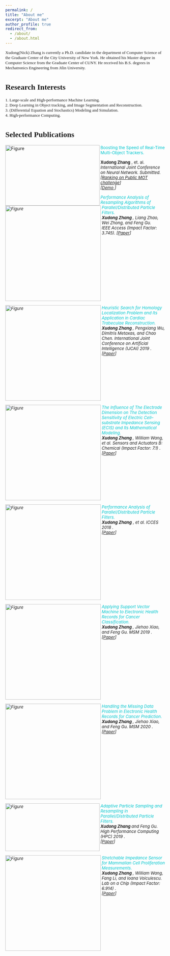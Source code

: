 ```yaml
---
permalink: /
title: "About me"
excerpt: "About me"
author_profile: true
redirect_from: 
  - /about/
  - /about.html
---
```








<p><font size="2" face="verdana" >Xudong(Nick) Zhang is currently a Ph.D. candidate in the department of Computer Science of the Graduate Center of the City University of New York. He obtained his Master degree in Computer Science from the Graduate Center of CUNY. He received his B.S. degrees in  Mechatronics Engineering from Jilin University.</font></p>


<h1><font size="5" face="verdana" > Research Interests</font></h1>
<p><font size="2" face="verdana" >
1. Large-scale and High-performance Machine Learning.<br /> 
2. Deep Learning in Object tracking,  and Image Segmentation and Reconstruction.<br />
3. (Differential Equation and Stochastics) Modeling and Simulation.<br />
4. High-performance Computing.</font></p>

<p></p>
<p></p>




<h1><font face="verdana" size="5"> Selected Publications </font></h1>










<p>
<img src="http://Solarbird2017.github.io/xudongzhang.github.io/images/mot.png?raw=true" alt="Figure" width="296px" height="190px" align="left"/>
<font color="#00C5CD" font size="2"> Boosting the Speed of Real-Time Multi-Object Trackers. </font> <br>

<font  font size="2"><b>Xudong Zhang</b> , et. al.  <i>International Joint Conference on Neural Network. Submitted.  <br>
<font  font size="2">[<a href="https://motchallenge.net/results/MOT17/">Ranking on Public MOT challenge</a>] <br>
[<a href="https://motchallenge.net/method/MOT=3832&chl=10">Demo </a>]
<br clear="left">








<p>
<img src="http://Solarbird2017.github.io/xudongzhang.github.io/images/ieeeaccess.png?raw=true" alt="Figure" style="width: 300px; hspace=70" align="left"/>
<font color="#00C5CD"> Performance Analysis of Resampling Algorithms of Parallel/Distributed Particle Filters.</font> <br>
<b>Xudong Zhang </b>, Liang Zhao, Wei Zhong, and Feng Gu.  <br>
<i>IEEE Access (Impact Factor: 3.745).  </i>
[<a href="https://ieeexplore.ieee.org/document/9311256">Paper</a>]
<br clear="left">
</p>

<p>
<img src="http://Solarbird2017.github.io/xudongzhang.github.io/images/ijcai.png?raw=true" alt="Figure" style="width: 300px; hspace=70" align="left"/>
<font color="#00C5CD">Heuristic Search for Homology Localization Problem and Its Application in
Cardiac Trabeculae Reconstruction.</font> <br>
<b>Xudong Zhang </b>, Pengxiang Wu, Dimitris Metaxas, and Chao Chen. <i>International Joint Conference on Artificial Intelligence (IJCAI) 2019 </i>.
[<a href="http://Solarbird2017.github.io/xudongzhang.github.io/files/ijcai_2019.pdf">Paper</a>]
<br clear="left">
</p>

<p>
<img src="http://Solarbird2017.github.io/xudongzhang.github.io/images/model_equations.png?raw=true" alt="Figure" style="width: 300px; hspace= 78" align="left"/>
<font color="#00C5CD">The Influence of The Electrode Dimension on The Detection Sensitivity of Electric Cell–substrate Impedance Sensing (ECIS) and Its Mathematical Modeling.</font> <br>
<b>Xudong Zhang </b>, William Wang, et al.  <i>Sensors and Actuators B: Chemical (Impact Factor: 7.1)  </i>.<br>
[<a href="http://Solarbird2017.github.io/xudongzhang.github.io/files/model_2017.pdf">Paper</a>]
<br clear="left">
</p>

<p>
<img src="http://Solarbird2017.github.io/xudongzhang.github.io/images/tms2018.png?raw=true" alt="Figure"  style="width: 300px; hspace= 78 " align="left"/>
<font color="#00C5CD">Performance Analysis of Parallel/Distributed Particle Filters.</font> <br>
<b>Xudong Zhang</b> , et al.  <i>ICCES 2018 </i>.<br>
[<a href="https://dl.acm.org/doi/10.1145/3213187.3213192">Paper</a>]
<br clear="left">
</p>



<p>
<img src="http://Solarbird2017.github.io/xudongzhang.github.io/images/msm2019.png?raw=true" alt="Figure" style="width: 300px; hspace=78" align="left"/>
<font color="#00C5CD">Applying Support Vector Machine to Electronic Health Records for Cancer Classification.</font> <br>
<b>Xudong Zhang </b>, Jiehao Xiao, and Feng Gu.  <i>MSM 2019 </i>.<br>
[<a href="https://ieeexplore.ieee.org/document/8732906">Paper</a>]
<br clear="left">
</p>

<p>
<img src="http://Solarbird2017.github.io/xudongzhang.github.io/images/msm2020.png?raw=true" alt="Figure" style="width: 300px; hspace=78 " align="left"/>
<font color="#00C5CD">Handling the Missing Data Problem in Electronic Health Records for Cancer Prediction.</font> <br>
<b>Xudong Zhang </b>, Jiehao Xiao, and Feng Gu.  <i>MSM 2020 </i>.<br>
[<a href="https://ieeexplore.ieee.org/document/9185464">Paper</a>]
<br clear="left">
</p>

<!--<p>-->
<!--<img src="http://Solarbird2017.github.io/xudongzhang.github.io/images/hpc2017.png?raw=true" alt="Figure" style="width: 300px; hspace= 78 " align="left"/>-->
<!--<font color="#00C5CD">Adaptive Particle Routing in Parallel/Distributed Particle Filters.</font> <br>-->
<!--<b>Xudong Zhang </b>, Lixin Huang, Evan Ferguson-Hull, and Feng Gu.  <i>HPC 2017 </i>.<br>-->
<!--[<a href="https://ieeexplore.ieee.org/document/8732902">Paper</a>]-->
<!--<br clear="left">-->
<!--</p>-->


<p>
<img src="http://Solarbird2017.github.io/xudongzhang.github.io/images/hpc2019.png?raw=true" alt="Figure" width="296px" height="150px" align="left"/>
<font color="#00C5CD">Adaptive Particle Sampling and Resampling in Parallel/Distributed Particle Filters.</font> <br>
<b>Xudong Zhang </b> and Feng Gu.  <i>High Performance Computing (HPC) 2019 </i>.<br>
[<a href="https://ieeexplore.ieee.org/document/8732902">Paper</a>]
<br clear="left">
</p>

<p>
<img src="http://Solarbird2017.github.io/xudongzhang.github.io/images/labonachip.png?raw=true" alt="Figure" style="width: 300px; hspace=78" align="left"/>
<font color="#00C5CD">Stretchable Impedance Sensor for Mammalian Cell Proliferation Measurements.</font> <br>
<b>Xudong Zhang </b>, William Wang, Fang Li, and Ioana Voiculescu.  <i>Lab on a Chip (Impact Factor: 6.914)  </i>.<br>
[<a href="http://Solarbird2017.github.io/xudongzhang.github.io/files/labonachip.pdf">Paper</a>]
<br clear="left">
</p>
